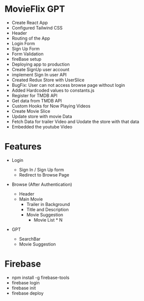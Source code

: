 <!-- Reading Documentation is SuperPower Of Developer -->

# MovieFlix GPT

- Create React App
- Configured Tailwind CSS
- Header
- Routing of the App
- Login Form
- Sign Up Form
- Form Validation
- fireBase setup
- Deploying app to production
- Create SignUp user account
- implement Sign In user API
- Created Redux Store with UserSlice
- BugFix: User can not access browse page without login
- Added Hardcoded values to constants.js
- Register for TMDB API
- Get data from TMDB API
- Custom Hooks for Now Playing Videos
- Create Movie Slice
- Update store with movie Data
- Fetch Data for trailer Video and Uodate the store with that data
- Embedded the youtube Video

# Features

- Login

  - Sign In / Sign Up form
  - Redirect to Browse Page

- Browse (After Authentication)

  - Header
  - Main Movie
    - Trailer in Background
    - Title and Description
    - Movie Suggestion
      - Movie List \* N

- GPT
  - SearchBar
  - Movie Suggestion

# Firebase

- npm install -g firebase-tools
- firebase login
- firebase init
- firebase deploy

